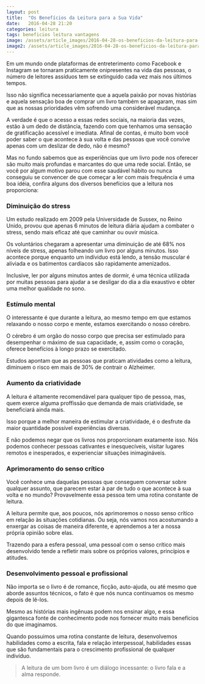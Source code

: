 ```yaml
---
layout: post
title:  "Os Benefícios da Leitura para a Sua Vida"
date:   2016-04-28 21:20
categories: leitura
tags: beneficios leitura vantagens
image: /assets/article_images/2016-04-28-os-beneficios-da-leitura-para-a-sua-vida/girls-reading.jpg
image2: /assets/article_images/2016-04-28-os-beneficios-da-leitura-para-a-sua-vida/girls-reading2.jpg
---
```


Em um mundo onde plataformas de entreterimento como Facebook e Instagram se tornaram praticamente onipresentes na vida das pessoas, 
o número de leitores assíduos tem se extinguido cada vez mais nos últimos tempos.

Isso não significa necessariamente que a aquela paixão por novas histórias e aquela sensação boa de comprar um livro também
se apagaram, mas sim que as nossas prioridades vêm sofrendo uma considerável mudança.

A verdade é que o acesso a essas redes sociais, na maioria das vezes,
estão à um dedo de distância, fazendo com que tenhamos uma sensação de gratificação acessível e imediata. Afinal de contas, 
é muito bom você poder saber o que acontece à sua volta e das pessoas que você convive apenas com um deslizar de dedo, não é mesmo?

Mas no fundo sabemos que as experiências que um livro pode nos oferecer são muito mais profundas e marcantes do que uma rede social. 
Então, se você por algum motivo parou com esse saudável hábito ou nunca conseguiu se convencer de que começar a ler com mais frequência
é uma boa idéia, confira alguns dos diversos benefícios que a leitura nos proporciona:

### Diminuição do stress
Um estudo realizado em 2009 pela Universidade de Sussex, no Reino Unido, provou que apenas 6 minutos de leitura diária ajudam a combater o stress,
sendo mais eficaz até que caminhar ou ouvir música. 

Os voluntários chegaram a apresentar uma diminuição de até 68% nos níveis de stress, apenas folheando um livro por alguns minutos. 
Isso acontece porque enquanto um indíviduo está lendo, a tensão muscular é aliviada e os batimentos cardíacos são rapidamente amenizados.

Inclusive, ler por alguns minutos antes de dormir, é uma técnica utilizada por muitas pessoas para ajudar a se desligar do dia a dia exaustivo
e obter uma melhor qualidade no sono.

### Estímulo mental
O interessante é que durante a leitura, ao mesmo tempo em que estamos relaxando o nosso corpo e mente, estamos exercitando o nosso cérebro.

O cérebro é um orgão do nosso corpo que precisa ser estimulado para desempenhar o máximo de sua capacidade, e, assim como o coração, oferece benefícios à longo prazo se exercitado.

Estudos apontam que as pessoas que praticam atividades como a leitura, diminuem o risco em mais de 30% de contrair o Alzheimer.

### Aumento da criatividade
A leitura é altamente recomendável para qualquer tipo de pessoa, mas, quem exerce alguma proffissão que demanda de mais criatividade, se beneficiará ainda mais.

Isso porque a melhor maneira de estimular a criatividade, é o desfrute da maior quantidade possível experiências diversas.

E não podemos negar que os livros nos proporcionam exatamente isso. Nós podemos conhecer pessoas cativantes e inesquecíveis, visitar lugares remotos e inesperados, e experienciar situações inimagináveis.

### Aprimoramento do senso crítico
Você conhece uma daquelas pessoas que conseguem conversar sobre qualquer assunto, que parecem estar à par de tudo o que acontece à sua volta e no mundo? Provavelmente essa pessoa tem uma rotina constante de leitura.

A leitura permite que, aos poucos, nós aprimoremos o nosso senso crítico em relação às situações cotidianas. Ou seja, nós vamos nos acostumando a enxergar as coisas de maneira diferente, e aprendemos a ter a nossa própria opinião sobre elas.

Trazendo para a esfera pessoal, uma pessoal com o senso crítico mais desenvolvido tende a refletir mais sobre os próprios valores, princípios e atitudes.

### Desenvolvimento pessoal e profissional
Não importa se o livro é de romance, ficção, auto-ajuda, ou até mesmo que aborde assuntos técnicos, o fato é que nós nunca continuamos os mesmo depois de lê-los.

Mesmo as histórias mais ingênuas podem nos ensinar algo, e essa gigantesca fonte de conhecimento pode nos fornecer muito mais benefícios do que imaginamos.

Quando possuimos uma rotina constante de leitura, desenvolvemos habilidades como a escrita, fala e relação interpessoal, habilidades essas que são fundamentais para o crescimento profissional de qualquer indivíduo.

> A leitura de um bom livro é um diálogo incessante: o livro fala e a alma responde.